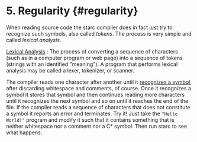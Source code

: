 # 5. Regularity {#regularity}

When reading source code the starc compiler does in fact just try to recognize such symbols, also called *tokens*. The process is very simple and called *lexical analysis*.

[Lexical Analysis](https://en.wikipedia.org/wiki/Lexical_analysis "Lexical Analysis")
: The process of converting a sequence of characters (such as in a computer program or web page) into a sequence of tokens (strings with an identified "meaning"). A program that performs lexical analysis may be called a lexer, tokenizer, or scanner.

The compiler reads one character after another until it [recognizes a symbol](https://github.com/cksystemsteaching/selfie/blob/06498c53d5fa503d0eabc25161f38feccd19135c/selfie.c#L2583-L2819), after discarding whitespace and comments, of course. Once it recognizes a symbol it stores that symbol and then continues reading more characters until it recognizes the next symbol and so on until it reaches the end of the file. If the compiler reads a sequence of characters that does not constitute a symbol it reports an error and terminates. Try it! Just take the `"Hello World!"` program and modify it such that it contains something that is neither whitespace nor a comment nor a C\* symbol. Then run starc to see what happens.